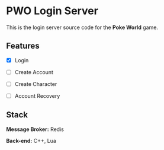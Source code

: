 
# PWO Login Server


This is the login server source code for the **Poke World** game.
## Features

- [x]  Login
- [ ]  Create Account
- [ ]  Create Character
- [ ]  Account Recovery


## Stack

**Message Broker:** Redis

**Back-end:** C++, Lua

